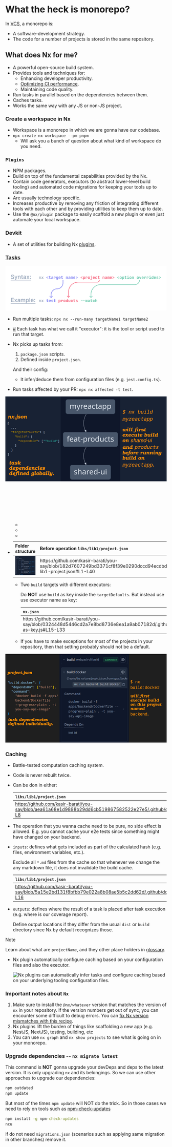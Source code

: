 # What the heck is monorepo?

In [VCS](https://en.wikipedia.org/wiki/Version_control), a monorepo is:

- A software-development strategy.
- The code for a number of projects is stored in the same repository.

## What does Nx for me?

- A powerful open-source build system.
- Provides tools and techniques for:
  - Enhancing developer productivity.
  - [Optimizing CI performance](./CI.md).
  - Maintaining code quality.
- Run tasks in parallel based on the dependencies between them.
- Caches tasks.
- Works the same way with any JS or non-JS project.

### Create a workspace in Nx

- Workspace is a monorepo in which we are gonna have our codebase.
- `npx create-nx-workspace --pm pnpm`
  - Will ask you a bunch of question about what kind of workspace do you need.

### `Plugins`

- NPM packages.
- Build on top of the fundamental capabilities provided by the Nx.
- Contain code generators, executors (to abstract lower-level build tooling) and automated code migrations for keeping your tools up to date.
- Are usually technology specific.
- Increases productive by removing any friction of integrating different tools with each other and by providing utilities to keep them up to date.
- Use the `@nx/plugin` package to easily scaffold a new plugin or even just automate your local workspace.

### Devkit

- A set of utilities for building Nx [plugins](#plugins).

### [Tasks](https://nx.dev/features/run-tasks)

![Run a task](./tasks.png)

- Run multiple tasks: `npx nx --run-many targetName1 targetName2`
- <a href="#executorDefinitionInNx" id="executorDefinitionInNx">#</a> Each task has what we call it "executor": it is the tool or script used to run that target.
- Nx picks up tasks from:

  1. `package.json` scripts.
  2. Defined inside `project.json`.

  And their config:

  - It infer/deduce them from configuration files (e.g. `jest.config.ts`).

- Run tasks affected by your PR: `npx nx affected -t test`.

![nx.json](./nx-build.png)

- <table>
    <caption>
      <strong>targetDefaults</strong>
      <dl>
        <dt>Here we assume Same Target Name, Same Executor.</dt>
        <dd>
          Multiple targets (tasks like <code>build</code>, <code>test</code>) with the same name across different projects, they all use the same executor.
        </dd>
      </dl>
      <p>What did we get out of this?</p>
      <ul>
        <li>DRY principle.</li>
        <li>Ease of maintenance and development.</li>
        <li>Easer time to reason about each project's configuration.</li>
      </ul>
    </caption>
    <thead>
      <tr>
        <th>Folder structure</th>
        <th>Before operation <code>libs/lib1/project.json</code></th>
        <th><code>nx.json</code></th>
        <th>After operation <code>libs/lib1/project.json</code></th>
      </tr>
    <thead>
    <tbody>
      <tr>
        <td><img width="340" src="./project-directory-structure.png" alt="Directory structure" /></td>
        <td>
          https://github.com/kasir-barati/you-say/blob/182d7607249bd3371cf8f39e0290dccd94ecdbdd/.github/docs/monorepo/libs-lib1-project.json#L1-L40
        </td>
        <td>
          https://github.com/kasir-barati/you-say/blob/182d7607249bd3371cf8f39e0290dccd94ecdbdd/.github/docs/monorepo/root-nx-for-libs.json#L1-L35
        </td>
        <td>
          https://github.com/kasir-barati/you-say/blob/91a2759180482b5e961bc01555c09c02bea09c9d/.github/docs/monorepo/reduced-project.json#L1-L16
        </td>
      </tr>
    </tbody>
  </table>

  - Two `build` targets with different executors:

    Do **NOT** use `build` as key inside the `targetDefaults`. But instead use use executor name as key:

    <table>
      <thead>
        <tr>
          <th><code>nx.json</code></th>
          <th><code>project.json</code></th>
        </tr>
      </thead>
      <tbody>
        <tr>
          <td>
            https://github.com/kasir-barati/you-say/blob/0324448d5446cd2a7e8bd8736e8ea1a9ab07182d/.github/docs/monorepo/executor-as-key.js#L15-L33
          </td>
          <td>
            https://github.com/kasir-barati/you-say/blob/0324448d5446cd2a7e8bd8736e8ea1a9ab07182d/.github/docs/monorepo/executor-as-key.js#L2-L12
          </td>
        </tr>
      </tbody>
    </table>

  - If you have to make exceptions for most of the projects in your repository, then that setting probably should not be a default.

![project.json](./project-build-docker.png)

### Caching

- Battle-tested computation caching system.
- Code is never rebuilt twice.
- Can be don in either:

  | `libs/lib1/project.json`                                                                                                   | `nx.json`                                                                                                                    |
  | -------------------------------------------------------------------------------------------------------------------------- | ---------------------------------------------------------------------------------------------------------------------------- |
  | https://github.com/kasir-barati/you-say/blob/aea61a68e1d9898b29dd6cb519867582522e27e5/.github/docs/monorepo/cache.js#L2-L8 | https://github.com/kasir-barati/you-say/blob/aea61a68e1d9898b29dd6cb519867582522e27e5/.github/docs/monorepo/cache.js#L11-L17 |

- The operation that you wanna cache need to be pure, no side effect is allowed. E.g. you cannot cache your e2e tests since something might have changed on your backend.
- `inputs`: defines what gets included as part of the calculated hash (e.g. files, environment variables, etc.).

  Exclude all `*.md` files from the cache so that whenever we change the any markdown file, it does not invalidate the build cache.

  | `libs/lib1/project.json`                                                                                                    | `nx.json`                                                                                                                    |
  | --------------------------------------------------------------------------------------------------------------------------- | ---------------------------------------------------------------------------------------------------------------------------- |
  | https://github.com/kasir-barati/you-say/blob/5a15e2bd131f8bfbb79e022a8b08ae5b5c2dd62d/.github/docs/monorepo/cache.js#L9-L16 | https://github.com/kasir-barati/you-say/blob/5a15e2bd131f8bfbb79e022a8b08ae5b5c2dd62d/.github/docs/monorepo/cache.js#L26-L33 |

- `outputs`: defines where the result of a task is placed after task execution (e.g. where is our coverage report).

  Define output locations if they differ from the usual `dist` or `build` directory since Nx by default recognizes those.

> [!NOTE]
>
> Learn about what are `projectName`, and they other place holders in [glossary](./glossary.md#projectRootDefinitionInNx).

- Nx plugin automatically configure caching based on your configuration files and also the executor.

  ![Nx plugins can automatically infer tasks and configure caching based on your underlying tooling configuration files.](image.png)

### Important notes about `Nx`

1. Make sure to install the `@nx/whatever` version that matches the version of `nx` in your repository. If the version numbers get out of sync, you can encounter some difficult to debug errors. You can [fix Nx version mismatches with this recipe](https://nx.dev/recipes/tips-n-tricks/keep-nx-versions-in-sync).
2. Nx plugins lift the burden of things like scaffolding a new app (e.g. NestJS, NextJS), testing, building, etc
3. You can use `nx graph` and `nx show projects` to see what is going on in your monorepo.

### Upgrade dependencies -- `nx migrate latest`

This command is **NOT** gonna upgrade your devDeps and deps to the latest version. It is only upgrading `nx` and its belongings. So we can use other approaches to upgrade our dependencies:

```cmd
npm outdated
npm update
```

But most of the times `npm update` will NOT do the trick. So in those cases we need to rely on tools such as [npm-check-updates](https://www.npmjs.com/package/npm-check-updates)

```cmd
npm install -g npm-check-updates
ncu
```

if do not need `migrations.json` (scenarios such as applying same migration in other branches) remove it.

